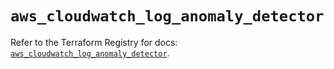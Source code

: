 # `aws_cloudwatch_log_anomaly_detector`

Refer to the Terraform Registry for docs: [`aws_cloudwatch_log_anomaly_detector`](https://registry.terraform.io/providers/hashicorp/aws/5.91.0/docs/resources/cloudwatch_log_anomaly_detector).
